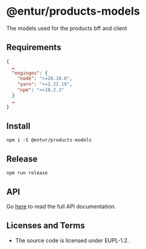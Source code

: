 # @entur/products-models

The models used for the products bff and client

## Requirements

```json
{
  …
  "enginges": {
    "node": ">=20.10.0",
    "yarn": ">=1.22.19",
    "npm": ">=10.2.3"
  }
  …
}
```

## Install

```shell-session
npm i -S @entur/products-models
```

## Release

```shell-session
npm run release
```

## API

Go [here](api/README.md) to read the full API documentation.

## Licenses and Terms

* The source code is licensed under EUPL-1.2.
